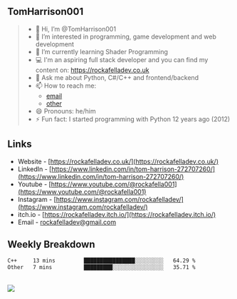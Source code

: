 ## TomHarrison001

> - 👋 Hi, I’m @TomHarrison001
> - 👀 I’m interested in programming, game development and web development
> - 🌱 I’m currently learning Shader Programming
> - 💻 I'm an aspiring full stack developer and you can find my content on: https://rockafelladev.co.uk
> - 💬 Ask me about Python, C#/C++ and frontend/backend
> - 📫 How to reach me: 
>     - [email](rockafelladev@gmail.com)  
>     - [other](https://rockafelladev.co.uk/#contact)
> - 😄 Pronouns: he/him
> - ⚡ Fun fact: I started programming with Python 12 years ago (2012)

## Links
- Website - [https://rockafelladev.co.uk/](https://rockafelladev.co.uk/)
- LinkedIn - [https://www.linkedin.com/in/tom-harrison-272707260/](https://www.linkedin.com/in/tom-harrison-272707260/)
- Youtube - [https://www.youtube.com/@rockafella001](https://www.youtube.com/@rockafella001)
- Instagram - [https://www.instagram.com/rockafelladev/](https://www.instagram.com/rockafelladev/)
- itch.io - [https://rockafelladev.itch.io/](https://rockafelladev.itch.io/)
- Email - rockafelladev@gmail.com

## Weekly Breakdown

<!--START_SECTION:waka-->

```txt
C++     13 mins         ████████████████░░░░░░░░░   64.29 %
Other   7 mins          █████████░░░░░░░░░░░░░░░░   35.71 %
```

<!--END_SECTION:waka-->

<br/>

<img src="https://github-profile-trophy.vercel.app/?username=TomHarrison001&theme=nord&no-frame=true&margin-w=10&column=7" />

<br/>
